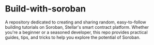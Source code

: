 # Build-with-soroban
A repository dedicated to creating and sharing random, easy-to-follow building tutorials on Soroban, Stellar's smart contract platform. Whether you're a beginner or a seasoned developer, this repo provides practical guides, tips, and tricks to help you explore the potential of Soroban.


